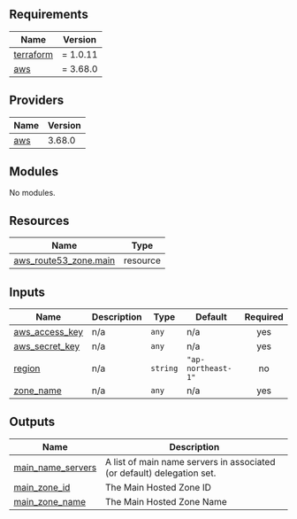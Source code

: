 <!-- BEGIN_TF_DOCS -->

## Requirements

| Name                                                                     | Version  |
| ------------------------------------------------------------------------ | -------- |
| <a name="requirement_terraform"></a> [terraform](#requirement_terraform) | = 1.0.11 |
| <a name="requirement_aws"></a> [aws](#requirement_aws)                   | = 3.68.0 |

## Providers

| Name                                             | Version |
| ------------------------------------------------ | ------- |
| <a name="provider_aws"></a> [aws](#provider_aws) | 3.68.0  |

## Modules

No modules.

## Resources

| Name                                                                                                              | Type     |
| ----------------------------------------------------------------------------------------------------------------- | -------- |
| [aws_route53_zone.main](https://registry.terraform.io/providers/hashicorp/aws/3.68.0/docs/resources/route53_zone) | resource |

## Inputs

| Name                                                                        | Description | Type     | Default            | Required |
| --------------------------------------------------------------------------- | ----------- | -------- | ------------------ | :------: |
| <a name="input_aws_access_key"></a> [aws_access_key](#input_aws_access_key) | n/a         | `any`    | n/a                |   yes    |
| <a name="input_aws_secret_key"></a> [aws_secret_key](#input_aws_secret_key) | n/a         | `any`    | n/a                |   yes    |
| <a name="input_region"></a> [region](#input_region)                         | n/a         | `string` | `"ap-northeast-1"` |    no    |
| <a name="input_zone_name"></a> [zone_name](#input_zone_name)                | n/a         | `any`    | n/a                |   yes    |

## Outputs

| Name                                                                                   | Description                                                            |
| -------------------------------------------------------------------------------------- | ---------------------------------------------------------------------- |
| <a name="output_main_name_servers"></a> [main_name_servers](#output_main_name_servers) | A list of main name servers in associated (or default) delegation set. |
| <a name="output_main_zone_id"></a> [main_zone_id](#output_main_zone_id)                | The Main Hosted Zone ID                                                |
| <a name="output_main_zone_name"></a> [main_zone_name](#output_main_zone_name)          | The Main Hosted Zone Name                                              |

<!-- END_TF_DOCS -->
